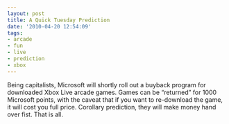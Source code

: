 ```yaml
---
layout: post
title: A Quick Tuesday Prediction
date: '2010-04-20 12:54:09'
tags:
- arcade
- fun
- live
- prediction
- xbox
---
```



Being capitalists, Microsoft will shortly roll out a buyback program for downloaded Xbox Live arcade games. Games can be “returned” for 1000 Microsoft points, with the caveat that if you want to re-download the game, it will cost you full price. Corollary prediction, they will make money hand over fist. That is all.


